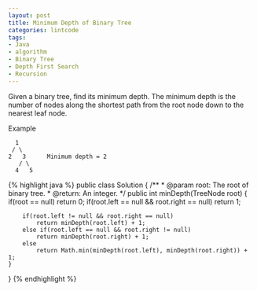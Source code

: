 ```yaml
---
layout: post
title: Minimum Depth of Binary Tree
categories: lintcode
tags:
- Java
- algorithm
- Binary Tree
- Depth First Search
- Recursion
---
```


Given a binary tree, find its minimum depth. The minimum depth is the number of nodes along the shortest path from the root node down to the nearest leaf node.

Example

```
  1
 / \ 
2   3      Minimum depth = 2
   / \
  4   5
```

{% highlight java %}
public class Solution {
    /**
     * @param root: The root of binary tree.
     * @return: An integer.
     */
    public int minDepth(TreeNode root) {
        if(root == null)
            return 0;
        if(root.left == null && root.right == null)
            return 1;
        
        if(root.left != null && root.right == null)
            return minDepth(root.left) + 1;
        else if(root.left == null && root.right != null)
            return minDepth(root.right) + 1;
        else
            return Math.min(minDepth(root.left), minDepth(root.right)) + 1;
    }
}
{% endhighlight %}
